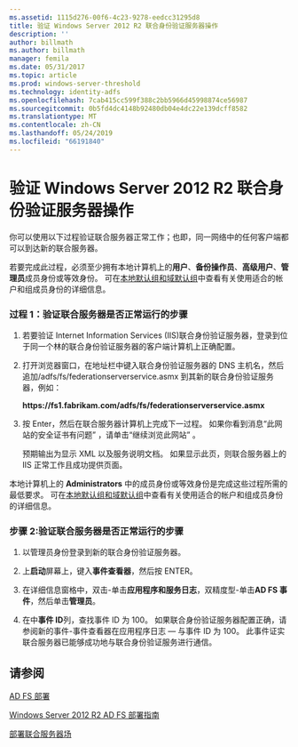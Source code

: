 ```yaml
---
ms.assetid: 1115d276-00f6-4c23-9278-eedcc31295d8
title: 验证 Windows Server 2012 R2 联合身份验证服务器操作
description: ''
author: billmath
ms.author: billmath
manager: femila
ms.date: 05/31/2017
ms.topic: article
ms.prod: windows-server-threshold
ms.technology: identity-adfs
ms.openlocfilehash: 7cab415cc599f388c2bb5966d45998874ce56987
ms.sourcegitcommit: 0b5fd4dc4148b92480db04e4dc22e139dcff8582
ms.translationtype: MT
ms.contentlocale: zh-CN
ms.lasthandoff: 05/24/2019
ms.locfileid: "66191840"
---
```

# <a name="verify-your-windows-server-2012-r2-federation-server-is-operational"></a>验证 Windows Server 2012 R2 联合身份验证服务器操作



你可以使用以下过程验证联合服务器正常工作；也即，同一网络中的任何客户端都可以到达新的联合服务器。  
  
若要完成此过程，必须至少拥有本地计算机上的**用户**、**备份操作员**、**高级用户**、**管理员**成员身份或等效身份。  可在[本地默认组和域默认组](https://go.microsoft.com/fwlink/?LinkId=83477)中查看有关使用适合的帐户和组成员身份的详细信息。   
  
### <a name="procedure-1-to-verify-that-a-federation-server-is-operational"></a>过程 1：验证联合服务器是否正常运行的步骤  
  
1.  若要验证 Internet Information Services \(IIS\)联合身份验证服务器，登录到位于同一个林的联合身份验证服务器的客户端计算机上正确配置。  
  
2.  打开浏览器窗口，在地址栏中键入联合身份验证服务器的 DNS 主机名，然后追加\/adfs\/fs\/federationserverservice.asmx 到其新的联合身份验证服务器，例如：  
  
    **https:\/\/fs1.fabrikam.com\/adfs\/fs\/federationserverservice.asmx**  
  
3.  按 Enter，然后在联合服务器计算机上完成下一过程。 如果你看到消息“此网站的安全证书有问题”  ，请单击“继续浏览此网站”  。  
  
    预期输出为显示 XML 以及服务说明文档。 如果显示此页，则联合服务器上的 IIS 正常工作且成功提供页面。  
  
本地计算机上的 **Administrators** 中的成员身份或等效身份是完成这些过程所需的最低要求。  可在[本地默认组和域默认组](https://go.microsoft.com/fwlink/?LinkId=83477)中查看有关使用适合的帐户和组成员身份的详细信息。   
  
### <a name="procedure-2-to-verify-that-a-federation-server-is-operational"></a>步骤 2:验证联合服务器是否正常运行的步骤  
  
1.  以管理员身份登录到新的联合身份验证服务器。  
  
2.  上**启动**屏幕上，键入**事件查看器**，然后按 ENTER。  
  
3.  在详细信息窗格中，双击\-单击**应用程序和服务日志**，双精度型\-单击**AD FS 事件**，然后单击**管理员**。  
  
4.  在中**事件 ID**列，查找事件 ID 为 100。 如果联合身份验证服务器配置正确，请参阅新的事件-事件查看器在应用程序日志 — 与事件 ID 为 100。 此事件证实联合服务器已能够成功地与联合身份验证服务进行通信。  
  
## <a name="see-also"></a>请参阅 

[AD FS 部署](../../ad-fs/AD-FS-Deployment.md)  

[Windows Server 2012 R2 AD FS 部署指南](../../ad-fs/deployment/Windows-Server-2012-R2-AD-FS-Deployment-Guide.md)  
 
[部署联合服务器场](../../ad-fs/deployment/Deploying-a-Federation-Server-Farm.md)  
   
  

